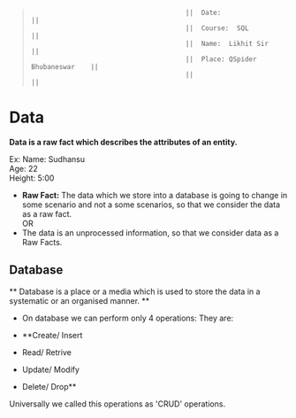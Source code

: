 >                                           
>                                            ||  Date:                         ||
>                                            ||  Course:  SQL                  ||
>                                            ||  Name:  Likhit Sir             ||
>                                            ||  Place: QSpider Bhubaneswar    ||
>                                            ||                                ||
>   
                                        

# Data 


**Data is a raw fact which describes the attributes of an entity.**   

Ex: 
Name: Sudhansu  
Age: 22  
Height: 5:00  


- **Raw Fact:** The data which we store into a database is going to change in some scenario
and not a some scenarios, so that we consider the data as a raw fact.  
                 OR  
- The data is an unprocessed information, so that we consider data as a Raw Facts.
## Database 

** Database is a place or a media which is used to store the data in a systematic or an organised manner. **

- On database we can perform only 4 operations:
They are: 


- **Create/ Insert  
- Read/ Retrive
- Update/ Modify
- Delete/ Drop**

Universally we called this operations as 'CRUD' operations.


